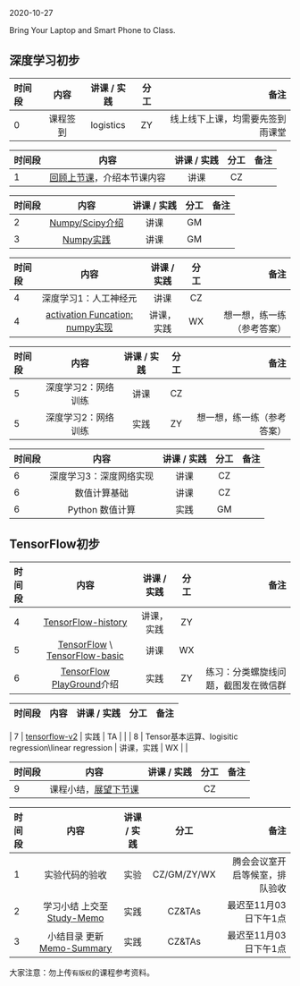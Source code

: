2020-10-27

Bring Your Laptop  and Smart Phone to Class. 

## 深度学习初步

|时间段     |  内容    | 讲课 / 实践     |  分工  |   备注       |
| :---      |   :----:    |   :----:    |    :----:    |       ---:   |
|   0       | 课程签到     |  logistics   |     ZY     |   线上线下上课，均需要先签到雨课堂     |


| 时间段 |                             内容                             | 讲课 / 实践 | 分工  | 备注 |
| :----- | :----------------------------------------------------------: | :---------: | :---: | ---: |
|    1   | [回顾上节课](../WW6/WW6-Plan.md)，介绍本节课内容       |    讲课     |  CZ   |      |


| 时间段 |                             内容                             | 讲课 / 实践 | 分工  | 备注 |
| :----- | :----------------------------------------------------------: | :---------: | :---: | ---: |
|    2   | [Numpy/Scipy介绍]( )     |  讲课   |     GM     |        |
|    3   | [Numpy实践](../../../Computing/TensorFlow2/numpy)     |  讲课   |     GM     |        |


| 时间段 |                             内容                             | 讲课 / 实践 | 分工  | 备注 |
| :----- | :----------------------------------------------------------: | :---------: | :---: | ---: |
|    4   | 深度学习1：人工神经元 |  讲课    |    CZ    |         |
|    4   | [activation Funcation: numpy实现](../../../Computing/TensorFlow2/numpy)   |  讲课，实践    |    WX    |    想一想，练一练（参考答案）      |


| 时间段 |                             内容                             | 讲课 / 实践 | 分工  | 备注 |
| :----- | :----------------------------------------------------------: | :---------: | :---: | ---: |
|    5   | 深度学习2：网络训练   |    讲课     |  CZ   |      |
|    5   | 深度学习2：网络训练   |    实践     |  ZY   |  想一想，练一练（参考答案）    |


| 时间段 |                             内容                             | 讲课 / 实践 | 分工  | 备注 |
| :----- | :----------------------------------------------------------: | :---------: | :---: | ---: |
|    6   | 深度学习3：深度网络实现   |    讲课     |  CZ   |      |
|    6   | 数值计算基础   |    讲课     |  CZ   |      |
|    6   | Python 数值计算   |    实践     |  GM   |      |


## TensorFlow初步


| 时间段 |                             内容                             | 讲课 / 实践 | 分工  | 备注 |
| :----- | :----------------------------------------------------------: | :---------: | :---: | ---: |
|    4   | [TensorFlow-history](../../../Readings/MI/tensorflow-history)   |  讲课，实践    |    ZY    |         |
|    5   | [TensorFlow](http://tensorflow.google.cn) \ [TensorFlow-basic](2tensorflow-basic.pdf) |    讲课     |  WX   |      |
|    6   | [TensorFlow PlayGround](https://playground.tensorflow.org/)介绍  |  实践   |  ZY  |  练习：分类螺旋线问题，截图发在微信群   |


| 时间段 |                             内容                             | 讲课 / 实践 | 分工  | 备注 |
| :----- | :----------------------------------------------------------: | :---------: | :---: | ---: |

|    7   | [tensorflow-v2](../../../Computing/TensorFlow2)        |    实践     |  TA   |      |
|    8   | Tensor基本运算、logisitic regression\linear regression |  讲课，实践    |    WX    |         |


| 时间段 |                             内容                             | 讲课 / 实践 | 分工  | 备注 |
| :----- | :----------------------------------------------------------: | :---------: | :---: | ---: |
|    9   | 课程小结，[展望下节课](../WW8/WW8-Plan.md)          |             |  CZ   |      |


|时间段     |  内容    | 讲课 / 实践     |  分工  | 备注       |
| :---      |   :----:    |   :----:    |    :----:    |       ---: |
|   1      | 实验代码的验收     |  实验   |     CZ/GM/ZY/WX     |    腾会会议室开启等候室，排队验收     |
|   2      | 学习小结 上交至[Study-Memo](../../Memos/Study-Memo)    |  实践    |     CZ&TAs     |   最迟至11月03日下午1点      |
|   3      | 小结目录 更新 [Memo-Summary](../../Memos/Memo-Summary)  |  实践    |     CZ&TAs     |   最迟至11月03日下午1点      |


大家注意：勿上传``有版权``的课程参考资料。
